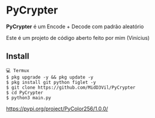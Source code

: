 # PyCrypter

**PyCrypter** é um Encode + Decode com padrão aleatório 

Este é um projeto de código aberto feito por mim (Vinícius)

## Install
```
💻 Termux
$ pkg upgrade -y && pkg update -y
$ pkg install git python figlet -y
$ git clone https://github.com/MidD3Vil/PyCrypter
$ cd PyCrypter
$ python3 main.py
```

https://pypi.org/project/PyColor256/1.0.0/
